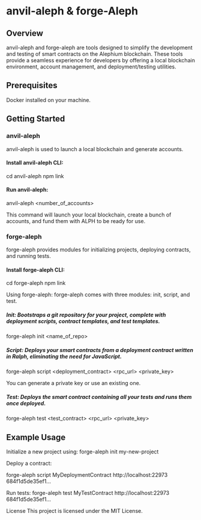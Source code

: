 # anvil-aleph & forge-Aleph
## Overview

anvil-aleph and forge-aleph are tools designed to simplify the development and testing of smart contracts on the Alephium blockchain. These tools provide a seamless experience for developers by offering a local blockchain environment, account management, and deployment/testing utilities.

## Prerequisites
Docker installed on your machine.

## Getting Started
### anvil-aleph
anvil-aleph is used to launch a local blockchain and generate accounts.

#### Install anvil-aleph CLI:
cd anvil-aleph
npm link

#### Run anvil-aleph:
anvil-aleph <number_of_accounts>

This command will launch your local blockchain, create a bunch of accounts, and fund them with ALPH to be ready for use.

### forge-aleph
forge-aleph provides modules for initializing projects, deploying contracts, and running tests.

#### Install forge-aleph CLI:
cd forge-aleph
npm link

Using forge-aleph: forge-aleph comes with three modules: init, script, and test.

##### Init: Bootstraps a git repository for your project, complete with deployment scripts, contract templates, and test templates.
forge-aleph init <name_of_repo>

##### Script: Deploys your smart contracts from a deployment contract written in Ralph, eliminating the need for JavaScript.
forge-aleph script <deployment_contract> <rpc_url> <private_key>

You can generate a private key or use an existing one.

##### Test: Deploys the smart contract containing all your tests and runs them once deployed.
forge-aleph test <test_contract> <rpc_url> <private_key>

## Example Usage

Initialize a new project using:
forge-aleph init my-new-project

Deploy a contract:

forge-aleph script MyDeploymentContract http://localhost:22973 684f1d5de35ef1...

Run tests:
forge-aleph test MyTestContract http://localhost:22973 684f1d5de35ef1...

License
This project is licensed under the MIT License.

